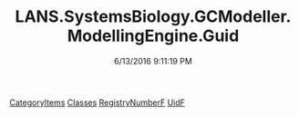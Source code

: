 ﻿---
title: LANS.SystemsBiology.GCModeller.ModellingEngine.Guid
date: 6/13/2016 9:11:19 PM
---

[CategoryItems](T-LANS.SystemsBiology.GCModeller.ModellingEngine.Guid.CategoryItems.html)
[Classes](T-LANS.SystemsBiology.GCModeller.ModellingEngine.Guid.Classes.html)
[RegistryNumberF](T-LANS.SystemsBiology.GCModeller.ModellingEngine.Guid.RegistryNumberF.html)
[UidF](T-LANS.SystemsBiology.GCModeller.ModellingEngine.Guid.UidF.html)
